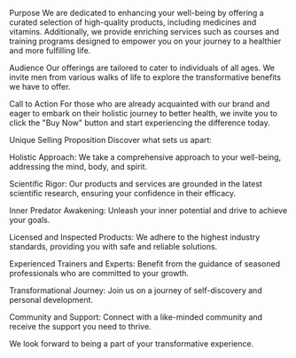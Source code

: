 Purpose
We are dedicated to enhancing your well-being by offering a curated selection of high-quality products, including medicines and vitamins. Additionally, we provide enriching services such as courses and training programs designed to empower you on your journey to a healthier and more fulfilling life.

Audience
Our offerings are tailored to cater to individuals of all ages. We invite men from various walks of life to explore the transformative benefits we have to offer.

Call to Action
For those who are already acquainted with our brand and eager to embark on their holistic journey to better health, we invite you to click the "Buy Now" button and start experiencing the difference today.

Unique Selling Proposition
Discover what sets us apart:

Holistic Approach: We take a comprehensive approach to your well-being, addressing the mind, body, and spirit.

Scientific Rigor: Our products and services are grounded in the latest scientific research, ensuring your confidence in their efficacy.

Inner Predator Awakening: Unleash your inner potential and drive to achieve your goals.

Licensed and Inspected Products: We adhere to the highest industry standards, providing you with safe and reliable solutions.

Experienced Trainers and Experts: Benefit from the guidance of seasoned professionals who are committed to your growth.

Transformational Journey: Join us on a journey of self-discovery and personal development.

Community and Support: Connect with a like-minded community and receive the support you need to thrive.

We look forward to being a part of your transformative experience.